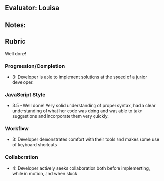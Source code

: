 ## Evaluator: Louisa

## Notes:

## Rubric
Well done!

### Progression/Completion

* 3: Developer is able to implement solutions at the speed of a junior developer.

### JavaScript Style

* 3.5 - Well done! Very solid understanding of proper syntax, had a clear understanding of what her code was doing and was able to take suggestions and incorporate them very quickly.

### Workflow

* 3: Developer demonstrates comfort with their tools and makes some use of keyboard shortcuts

### Collaboration

* 4: Developer actively seeks collaboration both before implementing, while in motion, and when stuck
